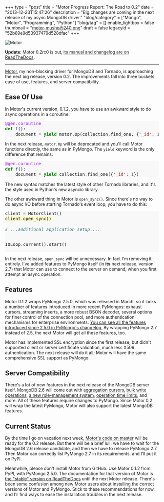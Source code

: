 +++
type = "post"
title = "Motor Progress Report: The Road to 0.2"
date = "2013-12-23T15:47:26"
description = "Big changes are coming in the next release of my async MongoDB driver."
"blog/category" = ["Mongo", "Motor", "Programming", "Python"]
"blog/tag" = []
enable_lightbox = false
thumbnail = "motor-musho@240.png"
draft = false
legacyid = "52b89e9d53937479d528dfac"
+++

<p><img style="display:block; margin-left:auto; margin-right:auto;" src="motor-musho.png" alt="Motor" title="motor-musho.png" border="0"   /></p>
<p><strong>Update</strong>: Motor 0.2rc0 is out, <a href="http://motor.readthedocs.org/en/latest/changelog.html">its manual and changelog are on ReadTheDocs</a>.</p>
<hr />
<p><a href="https://motor.readthedocs.org/en/latest/">Motor</a>, my non-blocking driver for MongoDB and Tornado, is approaching the next big release, version 0.2. The improvements fall into three buckets: ease of use, features, and server compatibility.</p>
<h2 id="ease-of-use">Ease Of Use</h2>
<p>In Motor's current version, 0.1.2, you have to use an awkward style to do async operations in a coroutine:</p>
<div class="codehilite" style="background: #f8f8f8"><pre style="line-height: 125%"><span style="color: #AA22FF">@gen.coroutine</span>
<span style="color: #008000; font-weight: bold">def</span> <span style="color: #0000FF">f</span>():
    document <span style="color: #666666">=</span> <span style="color: #008000; font-weight: bold">yield</span> motor<span style="color: #666666">.</span>Op(collection<span style="color: #666666">.</span>find_one, {<span style="color: #BA2121">&#39;_id&#39;</span>: <span style="color: #666666">1</span>})
</pre></div>


<p>In the next release, <code>motor.Op</code> will be deprecated and you'll call Motor functions directly, the same as in PyMongo. The <code>yield</code> keyword is the only difference that remains:</p>
<div class="codehilite" style="background: #f8f8f8"><pre style="line-height: 125%"><span style="color: #AA22FF">@gen.coroutine</span>
<span style="color: #008000; font-weight: bold">def</span> <span style="color: #0000FF">f</span>():
    document <span style="color: #666666">=</span> <span style="color: #008000; font-weight: bold">yield</span> collection<span style="color: #666666">.</span>find_one({<span style="color: #BA2121">&#39;_id&#39;</span>: <span style="color: #666666">1</span>})
</pre></div>


<p>The new syntax matches the latest style of other Tornado libraries, and it's the style used in Python's new asyncio library.</p>
<p>The other awkward thing in Motor is <code>open_sync()</code>. Since there's no way to do async I/O before starting Tornado's event loop, you have to do this:</p>
<div class="codehilite" style="background: #f8f8f8"><pre style="line-height: 125%">client <span style="color: #666666">=</span> MotorClient()
<span style="background-color: #ffffcc">client<span style="color: #666666">.</span>open_sync()
</span>
<span style="color: #408080; font-style: italic"># ...additional application setup....</span>

IOLoop<span style="color: #666666">.</span>current()<span style="color: #666666">.</span>start()
</pre></div>


<p>In the next release, <code>open_sync</code> will be unnecessary. In fact I'm removing it entirely. I've added features to PyMongo itself (in <strong>its</strong> next release, version 2.7) that Motor can use to connect to the server on demand, when you first attempt an async operation.</p>
<h2 id="features">Features</h2>
<p>Motor 0.1.2 wraps PyMongo 2.5.0, which was released in March, so it lacks a number of features introduced in more recent PyMongos: exhaust cursors, streaming inserts, a more robust BSON decoder, several options for finer control of the connection pool, and more authentication mechanisms for enterprise environments. <a href="http://api.mongodb.org/python/current/changelog.html">You can see all the features introduced since 2.5.0 in PyMongo's changelog.</a> By wrapping PyMongo 2.7 instead of 2.5, the next Motor will get all these features, too.</p>
<p>Motor has implemented SSL encryption since the first release, but didn't supported client or server certificate validation, much less X509 authentication. The next release will do it all; Motor will have the same comprehensive SSL support as PyMongo.</p>
<h2 id="server-compatibility">Server Compatibility</h2>
<p>There's a lot of new features in the next release of the MongoDB server itself. MongoDB 2.6 will come out with <a href="http://docs.mongodb.org/master/release-notes/2.6/#aggregation-operations-now-return-cursors">aggregation cursors</a>, <a href="http://docs.mongodb.org/master/release-notes/2.6/#new-write-commands">bulk write operations</a>, <a href="http://docs.mongodb.org/master/release-notes/2.6/#user-defined-roles">a new role-management system</a>, <a href="http://docs.mongodb.org/master/reference/method/cursor.maxTimeMS/#cursor.maxTimeMS">operation time limits</a>, and more. All of these features require changes to PyMongo. Since Motor 0.2 will wrap the latest PyMongo, Motor will also support the latest MongoDB features.</p>
<h2 id="current-status">Current Status</h2>
<p>By the time I go on vacation next week, <a href="https://github.com/mongodb/motor/">Motor's code on master</a> will be ready for the 0.2 release. But there will be a brief lull: we have to wait for the MongoDB 2.6 release candidate, and then we have to release PyMongo 2.7. Then Motor can correctly list PyMongo 2.7 in its requirements, and I'll put it on PyPI.</p>
<p>Meanwhile, please don't install Motor from GitHub. Use Motor 0.1.2 from PyPI, with PyMongo 2.5.0. The documentation for that version of Motor is <a href="http://motor.readthedocs.org/en/stable/">the "stable" version on ReadTheDocs</a> until the next Motor release. There's been some confusion among new Motor users about installing the correct versions of Motor and PyMongo. Stick to these recommendations for now, and I'll find ways to ease the installation troubles in the next release.</p>
    